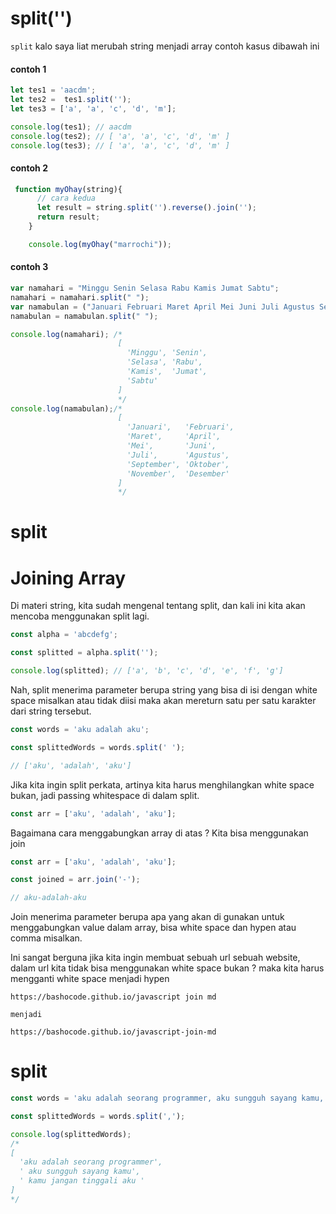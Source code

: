 # split('')
```split``` kalo saya liat merubah string menjadi array contoh kasus dibawah ini 

#### contoh 1
```javascript
let tes1 = 'aacdm';
let tes2 =  tes1.split('');
let tes3 = ['a', 'a', 'c', 'd', 'm'];

console.log(tes1); // aacdm
console.log(tes2); // [ 'a', 'a', 'c', 'd', 'm' ]
console.log(tes3); // [ 'a', 'a', 'c', 'd', 'm' ]

```

#### contoh 2
```javascript
 function myOhay(string){  
      // cara kedua
      let result = string.split('').reverse().join('');
      return result;
    }

    console.log(myOhay("marrochi"));
```

#### contoh 3
```javascript
var namahari = "Minggu Senin Selasa Rabu Kamis Jumat Sabtu";
namahari = namahari.split(" ");
var namabulan = ("Januari Februari Maret April Mei Juni Juli Agustus September Oktober November Desember");
namabulan = namabulan.split(" ");

console.log(namahari); /*
                        [
                          'Minggu', 'Senin',
                          'Selasa', 'Rabu',
                          'Kamis',  'Jumat',
                          'Sabtu'
                        ]
                        */
console.log(namabulan);/*
                        [
                          'Januari',   'Februari',
                          'Maret',     'April',
                          'Mei',       'Juni',
                          'Juli',      'Agustus',
                          'September', 'Oktober',
                          'November',  'Desember'
                        ]
                        */

```

# split 

# Joining Array

Di materi string, kita sudah mengenal tentang split, dan kali ini kita akan mencoba menggunakan split lagi.

```javascript
const alpha = 'abcdefg';

const splitted = alpha.split('');

console.log(splitted); // ['a', 'b', 'c', 'd', 'e', 'f', 'g']
```

Nah, split menerima parameter berupa string yang bisa di isi dengan white space misalkan atau tidak diisi maka akan mereturn satu per satu karakter dari string tersebut.

```javascript
const words = 'aku adalah aku';

const splittedWords = words.split(' ');

// ['aku', 'adalah', 'aku']
```

Jika kita ingin split perkata, artinya kita harus menghilangkan white space bukan, jadi passing whitespace di dalam split.

```javascript
const arr = ['aku', 'adalah', 'aku'];
```

Bagaimana cara menggabungkan array di atas ? Kita bisa menggunakan join

```javascript
const arr = ['aku', 'adalah', 'aku'];

const joined = arr.join('-');

// aku-adalah-aku
```

Join menerima parameter berupa apa yang akan di gunakan untuk menggabungkan value dalam array, bisa white space dan hypen atau comma misalkan.

Ini sangat berguna jika kita ingin membuat sebuah url sebuah website, dalam url kita tidak bisa menggunakan white space bukan ? maka kita harus mengganti white space menjadi hypen

```
https://bashocode.github.io/javascript join md

menjadi

https://bashocode.github.io/javascript-join-md
```

# split 

```javascript
const words = 'aku adalah seorang programmer, aku sungguh sayang kamu, kamu jangan tinggali aku ';

const splittedWords = words.split(',');

console.log(splittedWords);
/*
[
  'aku adalah seorang programmer',
  ' aku sungguh sayang kamu',
  ' kamu jangan tinggali aku '
]
*/
```
